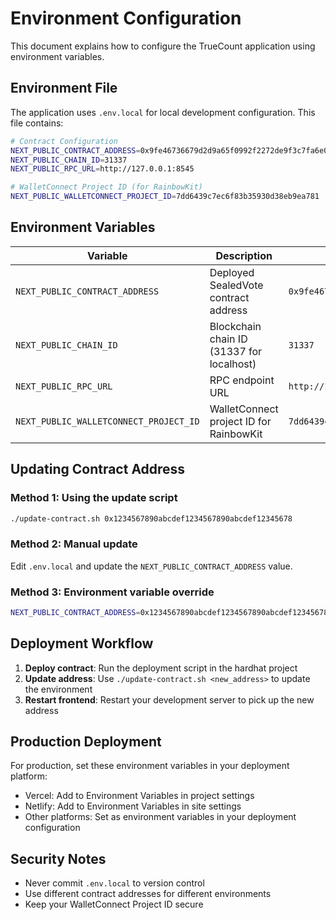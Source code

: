 # Environment Configuration

This document explains how to configure the TrueCount application using environment variables.

## Environment File

The application uses `.env.local` for local development configuration. This file contains:

```bash
# Contract Configuration
NEXT_PUBLIC_CONTRACT_ADDRESS=0x9fe46736679d2d9a65f0992f2272de9f3c7fa6e0
NEXT_PUBLIC_CHAIN_ID=31337
NEXT_PUBLIC_RPC_URL=http://127.0.0.1:8545

# WalletConnect Project ID (for RainbowKit)
NEXT_PUBLIC_WALLETCONNECT_PROJECT_ID=7dd6439c7ec6f83b35930d38eb9ea781
```

## Environment Variables

| Variable | Description | Default | Required |
|----------|-------------|---------|----------|
| `NEXT_PUBLIC_CONTRACT_ADDRESS` | Deployed SealedVote contract address | `0x9fe46736679d2d9a65f0992f2272de9f3c7fa6e0` | Yes |
| `NEXT_PUBLIC_CHAIN_ID` | Blockchain chain ID (31337 for localhost) | `31337` | Yes |
| `NEXT_PUBLIC_RPC_URL` | RPC endpoint URL | `http://127.0.0.1:8545` | Yes |
| `NEXT_PUBLIC_WALLETCONNECT_PROJECT_ID` | WalletConnect project ID for RainbowKit | `7dd6439c7ec6f83b35930d38eb9ea781` | Yes |

## Updating Contract Address

### Method 1: Using the update script
```bash
./update-contract.sh 0x1234567890abcdef1234567890abcdef12345678
```

### Method 2: Manual update
Edit `.env.local` and update the `NEXT_PUBLIC_CONTRACT_ADDRESS` value.

### Method 3: Environment variable override
```bash
NEXT_PUBLIC_CONTRACT_ADDRESS=0x1234567890abcdef1234567890abcdef12345678 npm run dev
```

## Deployment Workflow

1. **Deploy contract**: Run the deployment script in the hardhat project
2. **Update address**: Use `./update-contract.sh <new_address>` to update the environment
3. **Restart frontend**: Restart your development server to pick up the new address

## Production Deployment

For production, set these environment variables in your deployment platform:

- Vercel: Add to Environment Variables in project settings
- Netlify: Add to Environment Variables in site settings
- Other platforms: Set as environment variables in your deployment configuration

## Security Notes

- Never commit `.env.local` to version control
- Use different contract addresses for different environments
- Keep your WalletConnect Project ID secure
